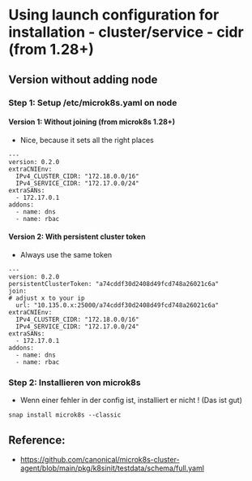 # Using launch configuration for installation - cluster/service - cidr (from 1.28+) 

## Version without adding node 

### Step 1: Setup /etc/microk8s.yaml on node 

#### Version 1: Without joining (from microk8s 1.28+)

  * Nice, because it sets all the right places 

```
---
version: 0.2.0
extraCNIEnv:
  IPv4_CLUSTER_CIDR: "172.18.0.0/16"
  IPv4_SERVICE_CIDR: "172.17.0.0/24"
extraSANs:
  - 172.17.0.1
addons:
  - name: dns
  - name: rbac 
```

#### Version 2: With persistent cluster token 

  * Always use the same token

```
---
version: 0.2.0
persistentClusterToken: "a74cddf30d2408d49fcd748a26021c6a"
join:
# adjust x to your ip
  url: "10.135.0.x:25000/a74cddf30d2408d49fcd748a26021c6a"   
extraCNIEnv:
  IPv4_CLUSTER_CIDR: "172.18.0.0/16"
  IPv4_SERVICE_CIDR: "172.17.0.0/24"
extraSANs:
  - 172.17.0.1
addons:
  - name: dns
  - name: rbac
```


### Step 2: Installieren von microk8s 

  * Wenn einer fehler in der config ist, installiert er nicht ! (Das ist gut)

```
snap install microk8s --classic 
```

## Reference: 

 *  https://github.com/canonical/microk8s-cluster-agent/blob/main/pkg/k8sinit/testdata/schema/full.yaml
